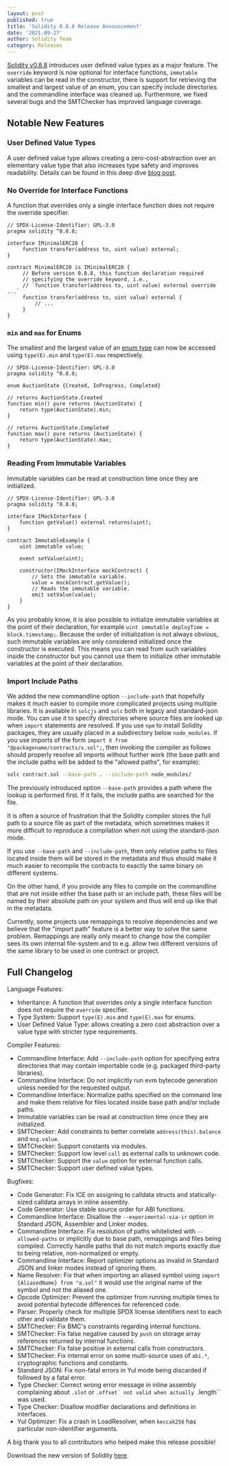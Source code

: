 ```yaml
---
layout: post
published: true
title: 'Solidity 0.8.8 Release Announcement'
date: '2021-09-27'
author: Solidity Team
category: Releases
---
```


[Solidity v0.8.8](https://github.com/ethereum/solidity/releases/tag/v0.8.8) introduces user defined
value types as a major feature. The `override` keyword is now optional for interface functions,
`immutable` variables can be read in the constructor, there is support for retrieving the smallest
and largest value of an enum, you can specify include directories and the commandline interface was cleaned up.
Furthermore, we fixed several bugs and the SMTChecker has improved language coverage.

## Notable New Features

### User Defined Value Types

A user defined value type allows creating a zero-cost-abstraction over an elementary value type that
also increases type safety and improves readability. Details can be found in this deep dive [blog
post](https://blog.soliditylang.org/2021/09/27/user-defined-value-types/).

### No Override for Interface Functions

A function that overrides only a single interface function does not require the override specifier.

```solidity
// SPDX-License-Identifier: GPL-3.0
pragma solidity ^0.8.8;

interface IMinimalERC20 {
     function transfer(address to, uint value) external;
}

contract MinimalERC20 is IMinimalERC20 {
     // Before version 0.8.8, this function declaration required
     // specifying the override keyword, i.e.,
     // `function transfer(address to, uint value) external override ...`
     function transfer(address to, uint value) external {
         // ...
     }
}
```

### `min` and `max` for Enums

The smallest and the largest value of an [enum
type](https://docs.soliditylang.org/en/latest/structure-of-a-contract.html?#enum-types) can now be
accessed using `type(E).min` and `type(E).max` respectively.

```solidity
// SPDX-License-Identifier: GPL-3.0
pragma solidity ^0.8.8;

enum AuctionState {Created, InProgress, Completed}

// returns AuctionState.Created
function min() pure returns (AuctionState) {
    return type(AuctionState).min;
}

// returns AuctionState.Completed
function max() pure returns (AuctionState) {
    return type(AuctionState).max;
}
```

### Reading From Immutable Variables

Immutable variables can be read at construction time once they are initialized.

```solidity
// SPDX-License-Identifier: GPL-3.0
pragma solidity ^0.8.8;

interface IMockInterface {
    function getValue() external returns(uint);
}

contract ImmutableExample {
    uint immutable value;

    event setValue(uint);

    constructor(IMockInterface mockContract) {
        // Sets the immutable variable.
        value = mockContract.getValue();
        // Reads the immutable variable.
        emit setValue(value);
    }
}
```

As you probably know, it is also possible to initialize immutable variables
at the point of their declaration, for example `uint immutable deployTime = block.timestamp;`.
Because the order of initialization is not
always obvious, such immutable variables are only considered initialized once
the constructor is executed. This means you can read from such variables
inside the constructor but you cannot use them to initialize other
immutable variables at the point of their declaration.

### Import Include Paths

We added the new commandline option `--include-path` that hopefully makes it much easier to compile
more complicated projects using multiple libraries. It is available in `solcjs` and `solc` both in legacy
and standard-json mode. You can use it to specify
directories where source files are looked up when `import` statements are resolved. If you use
`npm` to install Solidity packages, they are usually placed in a subdirectory below
`node_modules`. If you use imports of the form `import X from "@packagename/contracts/x.sol";`,
then invoking the compiler as follows should properly resolve all imports without further work
(the base path and the include paths will be added to the "allowed paths", for example):

```bash
solc contract.sol --base-path . --include-path node_modules/
```

The previously introduced option `--base-path` provides a path where the lookup is performed
first. If it fails, the include paths are searched for the file.

It is often a source of frustration that the Solidity compiler stores the full path
to a source file as part of the metadata, which sometimes makes it more difficult to
reproduce a compilation when not using the standard-json mode.

If you use `--base-path` and `--include-path`, then only relative paths to files located inside them will be stored in
the metadata and thus should make it much easier to recompile the contracts to
exactly the same binary on different systems.

On the other hand, if you provide any files to compile on the commandline that are
not inside either the base path or an include path, these files will be named
by their absolute path on your system and thus will end up like that in the metadata.

Currently, some projects use remappings to resolve dependencies and we believe
that the "import path" feature is a better way to solve the same problem.
Remappings are really only meant to change how the compiler sees its own internal
file-system and to e.g. allow two different versions of the same library to
be used in one contract or project.

## Full Changelog

Language Features:

- Inheritance: A function that overrides only a single interface function does not require the `override` specifier.
- Type System: Support `type(E).min` and `type(E).max` for enums.
- User Defined Value Type: allows creating a zero cost abstraction over a value type with stricter type requirements.

Compiler Features:

- Commandline Interface: Add `--include-path` option for specifying extra directories that may contain importable code (e.g. packaged third-party libraries).
- Commandline Interface: Do not implicitly run evm bytecode generation unless needed for the requested output.
- Commandline Interface: Normalize paths specified on the command line and make them relative for files located inside base path and/or include paths.
- Immutable variables can be read at construction time once they are initialized.
- SMTChecker: Add constraints to better correlate `address(this).balance` and `msg.value`.
- SMTChecker: Support constants via modules.
- SMTChecker: Support low level `call` as external calls to unknown code.
- SMTChecker: Support the `value` option for external function calls.
- SMTChecker: Support user defined value types.

Bugfixes:

- Code Generator: Fix ICE on assigning to calldata structs and statically-sized calldata arrays in inline assembly.
- Code Generator: Use stable source order for ABI functions.
- Commandline Interface: Disallow the `--experimental-via-ir` option in Standard JSON, Assembler and Linker modes.
- Commandline Interface: Fix resolution of paths whitelisted with `--allowed-paths` or implicitly due to base path, remappings and files being compiled. Correctly handle paths that do not match imports exactly due to being relative, non-normalized or empty.
- Commandline Interface: Report optimizer options as invalid in Standard JSON and linker modes instead of ignoring them.
- Name Resolver: Fix that when importing an aliased symbol using `import {AliasedName} from "a.sol"` it would use the original name of the symbol and not the aliased one.
- Opcode Optimizer: Prevent the optimizer from running multiple times to avoid potential bytecode differences for referenced code.
- Parser: Properly check for multiple SPDX license identifiers next to each other and validate them.
- SMTChecker: Fix BMC's constraints regarding internal functions.
- SMTChecker: Fix false negative caused by `push` on storage array references returned by internal functions.
- SMTChecker: Fix false positive in external calls from constructors.
- SMTChecker: Fix internal error on some multi-source uses of `abi.*`, cryptographic functions and constants.
- Standard JSON: Fix non-fatal errors in Yul mode being discarded if followed by a fatal error.
- Type Checker: Correct wrong error message in inline assembly complaining about `.slot` or `` .offset` not valid when actually  ``.length`` was used.
- Type Checker: Disallow modifier declarations and definitions in interfaces.
- Yul Optimizer: Fix a crash in LoadResolver, when `keccak256` has particular non-identifier arguments.

A big thank you to all contributors who helped make this release possible!

Download the new version of Solidity [here](https://github.com/ethereum/solidity/releases/tag/v0.8.8).
